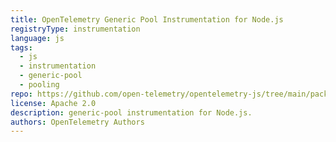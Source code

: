 ```yaml
---
title: OpenTelemetry Generic Pool Instrumentation for Node.js
registryType: instrumentation
language: js
tags:
  - js
  - instrumentation
  - generic-pool
  - pooling
repo: https://github.com/open-telemetry/opentelemetry-js/tree/main/packages/opentelemetry-instrumentation-fetch
license: Apache 2.0
description: generic-pool instrumentation for Node.js.
authors: OpenTelemetry Authors
---
```

